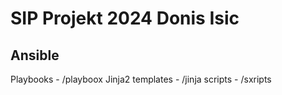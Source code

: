 
# SIP Projekt 2024 Donis Isic
## Ansible
Playbooks - /playboox
Jinja2 templates - /jinja
scripts - /sxripts
